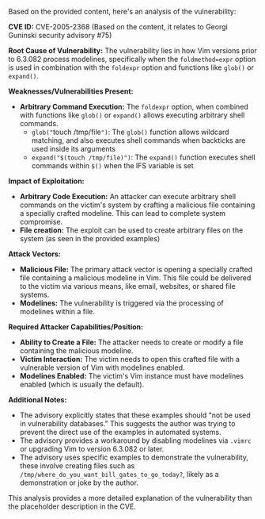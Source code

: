 Based on the provided content, here's an analysis of the vulnerability:

**CVE ID:** CVE-2005-2368 (Based on the content, it relates to Georgi Guninski security advisory #75)

**Root Cause of Vulnerability:**
The vulnerability lies in how Vim versions prior to 6.3.082 process modelines, specifically when the `foldmethod=expr` option is used in combination with the `foldexpr` option and functions like `glob()` or `expand()`.

**Weaknesses/Vulnerabilities Present:**
*   **Arbitrary Command Execution:**  The `foldexpr` option, when combined with functions like `glob()` or `expand()` allows executing arbitrary shell commands.
    *   `glob("`touch /tmp/file`")`: The `glob()` function allows wildcard matching, and also executes shell commands when backticks are used inside its arguments
    *   `expand("$(touch /tmp/file)")`: The `expand()` function executes shell commands within `$()` when the IFS variable is set

**Impact of Exploitation:**
*   **Arbitrary Code Execution:** An attacker can execute arbitrary shell commands on the victim's system by crafting a malicious file containing a specially crafted modeline. This can lead to complete system compromise.
*  **File creation:** The exploit can be used to create arbitrary files on the system (as seen in the provided examples)

**Attack Vectors:**
*   **Malicious File:**  The primary attack vector is opening a specially crafted file containing a malicious modeline in Vim. This file could be delivered to the victim via various means, like email, websites, or shared file systems.
*   **Modelines:**  The vulnerability is triggered via the processing of modelines within a file.

**Required Attacker Capabilities/Position:**
*   **Ability to Create a File:** The attacker needs to create or modify a file containing the malicious modeline.
*   **Victim Interaction:** The victim needs to open this crafted file with a vulnerable version of Vim with modelines enabled.
*   **Modelines Enabled:** The victim's Vim instance must have modelines enabled (which is usually the default).

**Additional Notes:**
*   The advisory explicitly states that these examples should "not be used in vulnerability databases." This suggests the author was trying to prevent the direct use of the examples in automated systems.
*   The advisory provides a workaround by disabling modelines via `.vimrc` or upgrading Vim to version 6.3.082 or later.
*   The advisory uses specific examples to demonstrate the vulnerability, these involve creating files such as `/tmp/where_do_you_want_bill_gates_to_go_today?`, likely as a demonstration or joke by the author.

This analysis provides a more detailed explanation of the vulnerability than the placeholder description in the CVE.